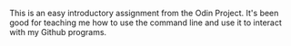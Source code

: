 This is an easy introductory assignment from the Odin Project. It's been good for teaching me how to use the command line and use it to interact with my Github programs.